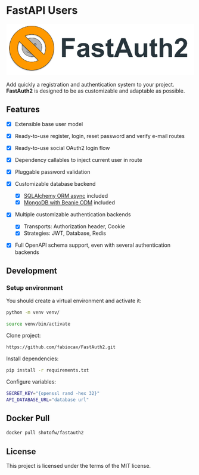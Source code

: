 # FastAPI Users

<p align="center">
  <img src="https://raw.githubusercontent.com/fabiocax/FastAuth2/master/imgs/logo.png?sanitize=true" alt="FastAPI Users">
</p>


<!-- ---

**Documentation**: <a href="https://fastapi-users.github.io/fastapi-users/" target="_blank">https://fastapi-users.github.io/fastapi-users/</a>

**Source Code**: <a href="https://github.com/fastapi-users/fastapi-users" target="_blank">https://github.com/fastapi-users/fastapi-users</a>

--- -->

Add quickly a registration and authentication system to your project. **FastAuth2** is designed to be as customizable and adaptable as possible.

## Features

* [X] Extensible base user model
* [X] Ready-to-use register, login, reset password and verify e-mail routes
* [X] Ready-to-use social OAuth2 login flow
* [X] Dependency callables to inject current user in route
* [X] Pluggable password validation
* [X] Customizable database backend
    * [X] [SQLAlchemy ORM async](https://docs.sqlalchemy.org/en/14/orm/extensions/asyncio.html) included
    * [X] [MongoDB with Beanie ODM](https://github.com/roman-right/beanie/) included
* [X] Multiple customizable authentication backends
    * [X] Transports: Authorization header, Cookie
    * [X] Strategies: JWT, Database, Redis
* [X] Full OpenAPI schema support, even with several authentication backends


## Development

### Setup environment

You should create a virtual environment and activate it:

```bash
python -m venv venv/
```

```bash
source venv/bin/activate

```


Clone project:

```bash
https://github.com/fabiocax/FastAuth2.git

```

Install dependencies:

```bash
pip install -r requirements.txt

```

Configure variables:


```bash
SECRET_KEY="{openssl rand -hex 32}"
API_DATABASE_URL="database url"

```
## Docker Pull
```bash
docker pull shotofw/fastauth2

```

## License

This project is licensed under the terms of the MIT license.
